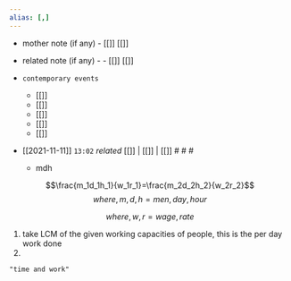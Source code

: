 ```yaml
---
alias: [,]
---
```

- mother note (if any)
		- [[]] [[]]
- related note (if any) -
		- [[]] [[]]
- `contemporary events`
	- [[]]
	- [[]]
	- [[]]
	- [[]]
	- [[]]

- [[2021-11-11]]  `13:02` _related_ [[]] | [[]] | [[]] # # #
	- mdh

$$\frac{m_1d_1h_1}{w_1r_1}=\frac{m_2d_2h_2}{w_2r_2}$$
$$
where, m,d,h = men, day,hour
$$

$$
where, w,r = wage, rate
$$

1. take LCM of the given working capacities of people, this is the per day work done
2. 


```query
"time and work"
```